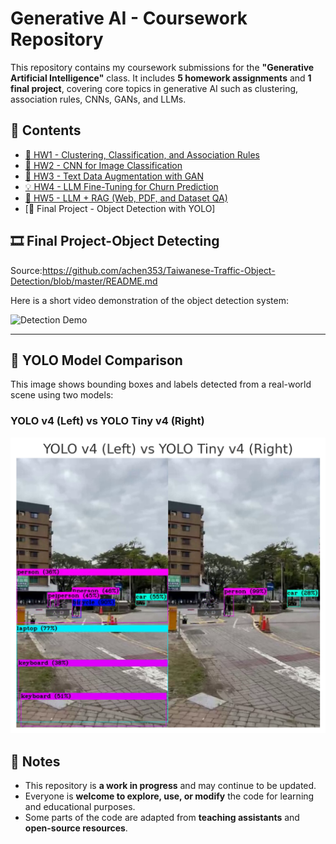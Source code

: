 # Generative AI - Coursework Repository

This repository contains my coursework submissions for the **"Generative Artificial Intelligence"** class. It includes **5 homework assignments** and **1 final project**, covering core topics in generative AI such as clustering, association rules, CNNs, GANs, and LLMs.

## 📝 Contents

- [🧠 HW1 - Clustering, Classification, and Association Rules](./hw1_clustering_classification_association_rules/README.md)
- [🧪 HW2 - CNN for Image Classification](./hw2_cnn/README.md)
- [🧬 HW3 - Text Data Augmentation with GAN](./hw3_gan/README.md)
- [💡 HW4 - LLM Fine-Tuning for Churn Prediction](./hw4_llm/README.md)
- [🔎 HW5 - LLM + RAG (Web, PDF, and Dataset QA)](./hw5_llm+RAG/README.md)
- [🎯 Final Project - Object Detection with YOLO]

## 🎞️ Final Project-Object Detecting
Source:https://github.com/achen353/Taiwanese-Traffic-Object-Detection/blob/master/README.md

Here is a short video demonstration of the object detection system:

![Detection Demo](./bike_demo.gif)

---

## 📸 YOLO Model Comparison

This image shows bounding boxes and labels detected from a real-world scene using two models:

### YOLO v4 (Left) vs YOLO Tiny v4 (Right)

<img src="./yolo_comparison.png" alt="YOLO Comparison" width="600"/>


## 📌 Notes

- This repository is **a work in progress** and may continue to be updated.
- Everyone is **welcome to explore, use, or modify** the code for learning and educational purposes.
- Some parts of the code are adapted from **teaching assistants** and **open-source resources**.
